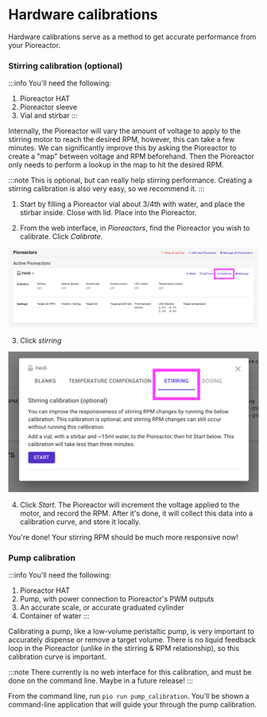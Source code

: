 # Hardware calibrations

Hardware calibrations serve as a method to get accurate performance from your Pioreactor.


### Stirring calibration (optional)

:::info
You'll need the following:
1. Pioreactor HAT
2. Pioreactor sleeve
3. Vial and stirbar
:::

Internally, the Pioreactor will vary the amount of voltage to apply to the stirring motor to reach the desired RPM, however, this can take a few minutes. We can significantly improve this by asking the Pioreactor to create a "map" between voltage and RPM beforehand. Then the Pioreactor only needs to perform a lookup in the map to hit the desired RPM.

:::note
This is optional, but can really help stirring performance. Creating a stirring calibration is also very easy, so we recommend it.
:::

1. Start by filling a Pioreactor vial about 3/4th with water, and place the stirbar inside. Close with lid. Place into the Pioreactor.

2. From the web interface, in _Pioreactors_, find the Pioreactor you wish to calibrate. Click _Calibrate_.

![calibrate in interface](/img/user_guide/calibrate.png)

3. Click _stirring_

![calibrate in interface](/img/user_guide/calibrate_stirring.png)

4. Click _Start_. The Pioreactor will increment the voltage applied to the motor, and record the RPM. After it's done, it will collect this data into a calibration curve, and store it locally.

You're done! Your stirring RPM should be much more responsive now!


### Pump calibration

:::info
You'll need the following:
1. Pioreactor HAT
2. Pump, with power connection to Pioreactor's PWM outputs
3. An accurate scale, or accurate graduated cylinder
4. Container of water
:::

Calibrating a pump, like a low-volume peristaltic pump, is very important to accurately dispense or remove a target volume. There is no liquid feedback loop in the Pioreactor (unlike in the stirring & RPM relationship), so this calibration curve is important.



:::note
There currently is no web interface for this calibration, and must be done on the command line. Maybe in a future release!
:::


From the command line, run `pio run pump_calibration`. You'll be shown a command-line application that will guide your through the pump calibration.
